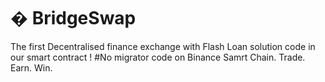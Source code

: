 # � BridgeSwap

The first Decentralised finance exchange with Flash Loan solution code in our smart contract ! #No migrator code on Binance Samrt Chain. Trade. Earn. Win.
